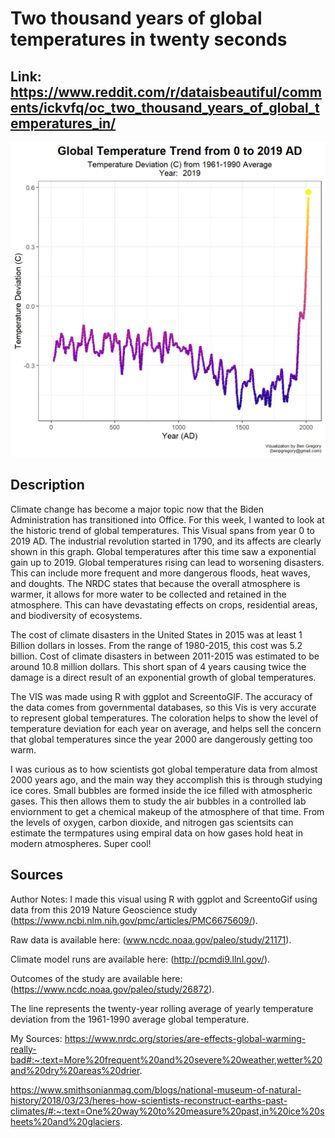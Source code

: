 # Two thousand years of global temperatures in twenty seconds

## Link: https://www.reddit.com/r/dataisbeautiful/comments/ickvfq/oc_two_thousand_years_of_global_temperatures_in/

![alt text | 400x400](images/2000yearsglobaltemp.png)

## Description

Climate change has become a major topic now that the Biden Administration has transitioned into Office. For this week, I wanted to look at the historic trend of global temperatures. This Visual spans from year 0 to 2019 AD. The industrial revolution started in 1790, and its affects are clearly shown in this graph. Global temperatures after this time saw a exponential gain up to 2019. Global temperatures rising can lead to worsening disasters. This can include more frequent and more dangerous floods, heat waves, and doughts.  The NRDC states that because the overall atmosphere is warmer, it allows for more water to be collected and retained in the atmosphere. This can have devastating effects on crops, residential areas, and biodiversity of ecosystems. 

The cost of climate disasters in the United States in 2015 was at least 1 Billion dollars in losses. From the range of 1980-2015, this cost was 5.2 billion.
Cost of climate disasters in between 2011-2015 was estimated to be around 10.8 million dollars. This short span of 4 years causing twice the damage is a direct result of an exponential growth of global temperatures.

The VIS was made using R with ggplot and ScreentoGIF. The accuracy of the data comes from governmental databases, so this Vis is very accurate to represent global temperatures. The coloration helps to show the level of temperature deviation for each year on average, and helps sell the concern that global temperatures since the year 2000 are dangerously getting too warm.


I was curious as to how scientists got global temperature data from almost 2000 years ago, and the main way they accomplish this is through studying ice cores. Small bubbles are formed inside the ice filled with atmospheric gases. This then allows them to study the air bubbles in a controlled lab enviornment to get a chemical makeup of the atmosphere of that time. From the levels of oxygen, carbon dioxide, and nitrogen gas scientsits can estimate the termpatures using empiral data on how gases hold heat in modern atmospheres. Super cool!





## Sources
Author Notes:
I made this visual using R with ggplot and ScreentoGif using data from this 2019 Nature Geoscience study (https://www.ncbi.nlm.nih.gov/pmc/articles/PMC6675609/).

Raw data is available here: (www.ncdc.noaa.gov/paleo/study/21171).

Climate model runs are available here: (http://pcmdi9.llnl.gov/).

Outcomes of the study are available here: (https://www.ncdc.noaa.gov/paleo/study/26872).

The line represents the twenty-year rolling average of yearly temperature deviation from the 1961-1990 average global temperature.

My Sources:
https://www.nrdc.org/stories/are-effects-global-warming-really-bad#:~:text=More%20frequent%20and%20severe%20weather,wetter%20and%20dry%20areas%20drier.

https://www.smithsonianmag.com/blogs/national-museum-of-natural-history/2018/03/23/heres-how-scientists-reconstruct-earths-past-climates/#:~:text=One%20way%20to%20measure%20past,in%20ice%20sheets%20and%20glaciers.